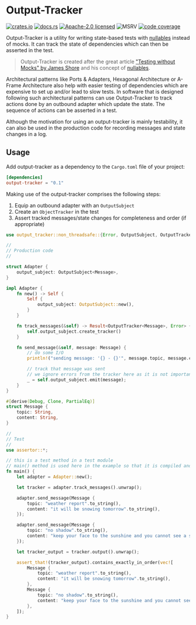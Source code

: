 # Output-Tracker

[![crates.io][crates-badge]][crates-url]
[![docs.rs][docs-badge]][docs-url]
[![Apache-2.0 licensed][license-badge]][license-url]
![MSRV][msrv-badge]
[![code coverage][code-coverage-badge]][code-coverage-url]

Output-Tracker is a utility for writing state-based tests with [nullables] instead of mocks. It can
track the state of dependencies which can then be asserted in the test.

> Output-Tracker is created after the great article
> ["Testing without Mocks" by James Shore][output-tracking]
> and his concept of [nullables].

Architectural patterns like Ports & Adapters, Hexagonal Architecture or A-Frame Architecture also
help with easier testing of dependencies which are expensive to set up and/or lead to slow tests.
In software that is designed following such architectural patterns can use Output-Tracker to track
actions done by an outbound adapter which update the state. The sequence of actions can be asserted
in a test.

Although the motivation for using an output-tracker is mainly testability, it can also be used
in the production code for recording messages and state changes in a log.

## Usage

Add output-tracker as a dependency to the `Cargo.toml` file of your project:

```toml
[dependencies]
output-tracker = "0.1"
```

Making use of the output-tracker comprises the following steps:

1. Equip an outbound adapter with an `OutputSubject`
2. Create an `ObjectTracker` in the test
3. Assert tracked messages/state changes for completeness and order (if appropriate)

```rust
use output_tracker::non_threadsafe::{Error, OutputSubject, OutputTracker};

//
// Production code
//

struct Adapter {
    output_subject: OutputSubject<Message>,
}

impl Adapter {
    fn new() -> Self {
        Self {
            output_subject: OutputSubject::new(),
        }
    }

    fn track_messages(&self) -> Result<OutputTracker<Message>, Error> {
        self.output_subject.create_tracker()
    }

    fn send_message(&self, message: Message) {
        // do some I/O
        println!("sending message: '{} - {}'", message.topic, message.content);

        // track that message was sent
        // we ignore errors from the tracker here as it is not important for the business logic.
        _ = self.output_subject.emit(message);
    }
}

#[derive(Debug, Clone, PartialEq)]
struct Message {
    topic: String,
    content: String,
}

//
// Test
//
use assertor::*;

// this is a test method in a test module
// main() method is used here in the example so that it is compiled and run during doc-tests
fn main() {
    let adapter = Adapter::new();

    let tracker = adapter.track_messages().unwrap();

    adapter.send_message(Message {
        topic: "weather report".to_string(),
        content: "it will be snowing tomorrow".to_string(),
    });

    adapter.send_message(Message {
        topic: "no shadow".to_string(),
        content: "keep your face to the sunshine and you cannot see a shadow".to_string(),
    });

    let tracker_output = tracker.output().unwrap();

    assert_that!(tracker_output).contains_exactly_in_order(vec![
        Message {
            topic: "weather report".to_string(),
            content: "it will be snowing tomorrow".to_string(),
        },
        Message {
            topic: "no shadow".to_string(),
            content: "keep your face to the sunshine and you cannot see a shadow".to_string(),
        },
    ]);
}
```

<!-- Badges and related URLs -->

[crates-badge]: https://img.shields.io/crates/v/output-tracker.svg

[crates-url]: https://crates.io/crates/output-tracker

[docs-badge]: https://docs.rs/output-tracker/badge.svg

[docs-url]: https://docs.rs/output-tracker

[license-badge]: https://img.shields.io/github/license/innoave/output-tracker?color=blue

[license-url]: https://github.com/innoave/output-tracker/blob/main/LICENSE

[msrv-badge]: https://img.shields.io/crates/msrv/output-tracker?color=chocolate

[code-coverage-badge]: https://codecov.io/github/innoave/output-tracker/graph/badge.svg?token=o0w7R7J0Op

[code-coverage-url]: https://codecov.io/github/innoave/output-tracker


<!-- External Links -->

[nullables]: https://www.jamesshore.com/v2/projects/nullables

[output-tracking]: https://www.jamesshore.com/v2/projects/nullables/testing-without-mocks#output-tracking

